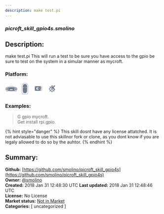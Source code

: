 ```yaml
---
description: make test.pi
---
```


### _picroft_skill_gpio4s.smolino_  
## Description:  
make test.pi
This will run a test to be sure you have access to the gpio be sure to test on the system in a simular manner as mycroft.  
  
### Platform:  
 ![Mark I](../.gitbook/assets/mark-1-icon.png)  ![Mark II](../.gitbook/assets/mark-2-icon.png)  ![Picroft](../.gitbook/assets/picroft-icon.png)  ![plasmoid](../.gitbook/assets/kde.png)   
### Examples:  
> G gpio mycroft.  
> Get install rpi.gpio.  
  
{% hint style="danger" %}
This skill dosnt have any license attatched. It is not adviasable to use this skillnor fork or clone, as you dont know if you are legaly allowed to do so by the auhtor.
{% endhint %}
  
## Summary:  
**Github:** [https://github.com/smolino/picroft_skill_gpio4s](https://github.com/smolino/picroft_skill_gpio4s)  
**Owner:** [@smolino](https://github.com/smolino)  
**Created:** 2018 Jan 31 12:48:30 UTC  **Last updated:** 2018 Jan 31 12:48:46 UTC  
**License:** No License  
**Market status:** [Not in Market](https://market.mycroft.ai/skill/)  
**Categories:** [ uncategorized ]   
